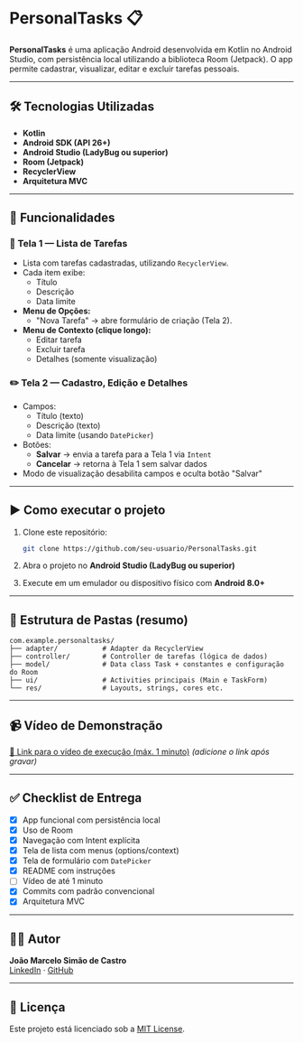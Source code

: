 # PersonalTasks 📋

**PersonalTasks** é uma aplicação Android desenvolvida em Kotlin no Android Studio, com persistência local utilizando a biblioteca Room (Jetpack). O app permite cadastrar, visualizar, editar e excluir tarefas pessoais.

---

## 🛠️ Tecnologias Utilizadas

- **Kotlin**
- **Android SDK (API 26+)**
- **Android Studio (LadyBug ou superior)**
- **Room (Jetpack)**
- **RecyclerView**
- **Arquitetura MVC**

---

## 🎯 Funcionalidades

### 📌 Tela 1 — Lista de Tarefas

- Lista com tarefas cadastradas, utilizando `RecyclerView`.
- Cada item exibe:
  - Título
  - Descrição
  - Data limite
- **Menu de Opções:**
  - "Nova Tarefa" → abre formulário de criação (Tela 2).
- **Menu de Contexto (clique longo):**
  - Editar tarefa
  - Excluir tarefa
  - Detalhes (somente visualização)

### ✏️ Tela 2 — Cadastro, Edição e Detalhes

- Campos:
  - Título (texto)
  - Descrição (texto)
  - Data limite (usando `DatePicker`)
- Botões:
  - **Salvar** → envia a tarefa para a Tela 1 via `Intent`
  - **Cancelar** → retorna à Tela 1 sem salvar dados
- Modo de visualização desabilita campos e oculta botão "Salvar"

---

## ▶️ Como executar o projeto

1. Clone este repositório:
   ```bash
   git clone https://github.com/seu-usuario/PersonalTasks.git
   ```

2. Abra o projeto no **Android Studio (LadyBug ou superior)**

3. Execute em um emulador ou dispositivo físico com **Android 8.0+**

---

## 📂 Estrutura de Pastas (resumo)

```
com.example.personaltasks/
├── adapter/           # Adapter da RecyclerView
├── controller/        # Controller de tarefas (lógica de dados)
├── model/             # Data class Task + constantes e configuração do Room
├── ui/                # Activities principais (Main e TaskForm)
└── res/               # Layouts, strings, cores etc.
```

---

## 📹 Vídeo de Demonstração

[🔗 Link para o vídeo de execução (máx. 1 minuto)](https://drive.google.com/...) *(adicione o link após gravar)*

---

## ✅ Checklist de Entrega

- [x] App funcional com persistência local
- [x] Uso de Room
- [x] Navegação com Intent explícita
- [x] Tela de lista com menus (options/context)
- [x] Tela de formulário com `DatePicker`
- [x] README com instruções
- [ ] Vídeo de até 1 minuto
- [x] Commits com padrão convencional
- [x] Arquitetura MVC

---

## 👨‍💻 Autor

**João Marcelo Simão de Castro**  
[LinkedIn](https://br.linkedin.com/in/joao-marcelo-castro) · [GitHub](https://github.com/jyagami99)

---

## 📄 Licença

Este projeto está licenciado sob a [MIT License](LICENSE).